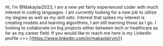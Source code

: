 Hi, I’m @Makaylai2023, I am a new yet fairly experienced coder with much interest in coding languages. 
I am currently looking for a new job to utilize my degree as well as my skill sets.
Interest that spikes my interest is creating models and learning algorithms, I am still learning those as I go. 
I looking to collaborate on big projects either between tech or healthcare as far as my career field. 
If you would like to reach me here is my LinkedIn profile >>> [(https://www.linkedin.com/in/makaylairvin/)]

<!---
Makaylai2023/Makaylai2023 is a ✨ special ✨ repository because its `README.md` (this file) appears on your GitHub profile.
You can click the Preview link to take a look at your changes.
--->
